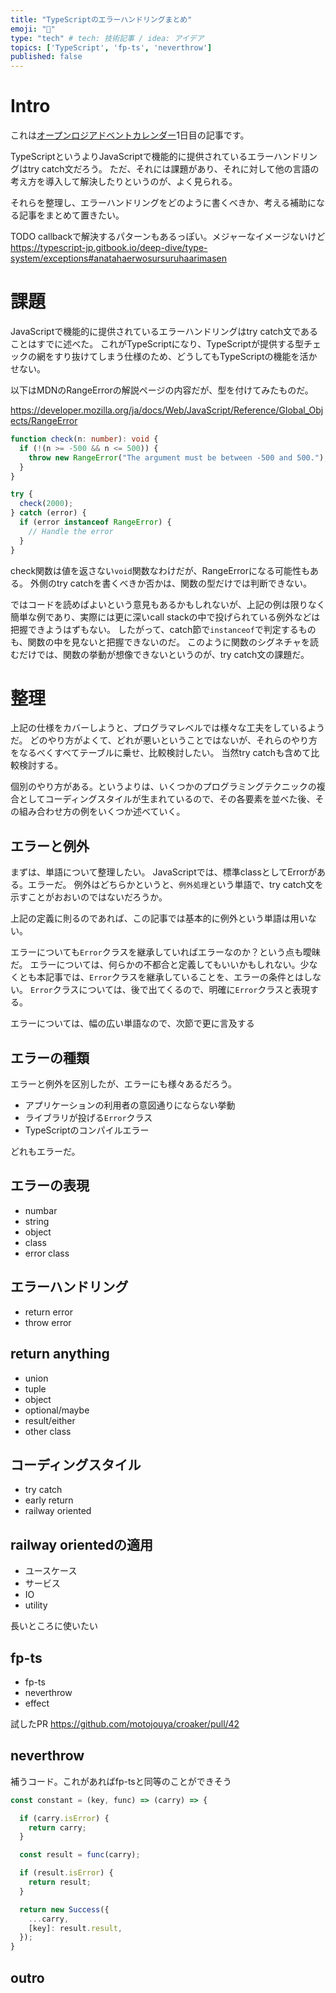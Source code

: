 ```yaml
---
title: "TypeScriptのエラーハンドリングまとめ"
emoji: "🙌"
type: "tech" # tech: 技術記事 / idea: アイデア
topics: ['TypeScript', 'fp-ts', 'neverthrow']
published: false
---
```


# Intro
これは[オープンロジアドベントカレンダー](https://qiita.com/advent-calendar/2024/openlogi)1日目の記事です。

TypeScriptというよりJavaScriptで機能的に提供されているエラーハンドリングはtry catch文だろう。
ただ、それには課題があり、それに対して他の言語の考え方を導入して解決したりというのが、よく見られる。

それらを整理し、エラーハンドリングをどのように書くべきか、考える補助になる記事をまとめて置きたい。

TODO callbackで解決するパターンもあるっぽい。メジャーなイメージないけど
https://typescript-jp.gitbook.io/deep-dive/type-system/exceptions#anatahaerwosursuruhaarimasen

# 課題
JavaScriptで機能的に提供されているエラーハンドリングはtry catch文であることはすでに述べた。
これがTypeScriptになり、TypeScriptが提供する型チェックの網をすり抜けてしまう仕様のため、どうしてもTypeScriptの機能を活かせない。

以下はMDNのRangeErrorの解説ページの内容だが、型を付けてみたものだ。

https://developer.mozilla.org/ja/docs/Web/JavaScript/Reference/Global_Objects/RangeError
```ts
function check(n: number): void {
  if (!(n >= -500 && n <= 500)) {
    throw new RangeError("The argument must be between -500 and 500.");
  }
}

try {
  check(2000);
} catch (error) {
  if (error instanceof RangeError) {
    // Handle the error
  }
}
```

check関数は値を返さない`void`関数なわけだが、RangeErrorになる可能性もある。
外側のtry catchを書くべきか否かは、関数の型だけでは判断できない。

ではコードを読めばよいという意見もあるかもしれないが、上記の例は限りなく簡単な例であり、実際には更に深いcall stackの中で投げられている例外などは把握できようはずもない。
したがって、catch節で`instanceof`で判定するものも、関数の中を見ないと把握できないのだ。
このように関数のシグネチャを読むだけでは、関数の挙動が想像できないというのが、try catch文の課題だ。

# 整理
上記の仕様をカバーしようと、プログラマレベルでは様々な工夫をしているようだ。
どのやり方がよくて、どれが悪いということではないが、それらのやり方をなるべくすべてテーブルに乗せ、比較検討したい。
当然try catchも含めて比較検討する。

個別のやり方がある。というよりは、いくつかのプログラミングテクニックの複合としてコーディングスタイルが生まれているので、その各要素を並べた後、その組み合わせ方の例をいくつか述べていく。

## エラーと例外
まずは、単語について整理したい。
JavaScriptでは、標準classとしてErrorがある。エラーだ。
例外はどちらかというと、`例外処理`という単語で、try catch文を示すことがおおいのではないだろうか。

上記の定義に則るのであれば、この記事では基本的に例外という単語は用いない。

エラーについても`Error`クラスを継承していればエラーなのか？という点も曖昧だ。
エラーについては、何らかの不都合と定義してもいいかもしれない。少なくとも本記事では、`Error`クラスを継承していることを、エラーの条件とはしない。
`Error`クラスについては、後で出てくるので、明確に`Error`クラスと表現する。

エラーについては、幅の広い単語なので、次節で更に言及する

## エラーの種類
エラーと例外を区別したが、エラーにも様々あるだろう。

- アプリケーションの利用者の意図通りにならない挙動
- ライブラリが投げる`Error`クラス
- TypeScriptのコンパイルエラー

どれもエラーだ。

## エラーの表現
- numbar
- string
- object
- class
- error class

## エラーハンドリング
- return error
- throw error

## return anything
- union
- tuple
- object
- optional/maybe
- result/either
- other class

## コーディングスタイル
- try catch
- early return
- railway oriented

## railway orientedの適用
- ユースケース
- サービス
- IO
- utility

長いところに使いたい

## fp-ts
- fp-ts
- neverthrow
- effect

試したPR
https://github.com/motojouya/croaker/pull/42

## neverthrow

補うコード。これがあればfp-tsと同等のことができそう
```ts
const constant = (key, func) => (carry) => {

  if (carry.isError) {
    return carry;
  }

  const result = func(carry);

  if (result.isError) {
    return result;
  }

  return new Success({
    ...carry,
    [key]: result.result,
  });
}
```

## outro

